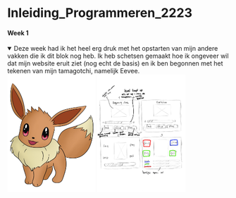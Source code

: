 # Inleiding_Programmeren_2223


#### Week 1
<details open>
  <summary>Deze week had ik het heel erg druk met het opstarten van mijn andere vakken die ik dit blok nog heb. Ik heb schetsen gemaakt hoe ik ongeveer wil dat mijn website eruit ziet (nog echt de basis) en ik ben begonnen met het tekenen van mijn tamagotchi, namelijk Eevee.</summary>

<img src="./readme-images/eeveeidle.jpg" width="200px" alt="Eevee als er geen knoppen zijn ingedrukt">
    
<img src="./readme-images/opzetwebsite.jpg" width="200px" alt="Eevee als er geen knoppen zijn ingedrukt">

  
 
</details>